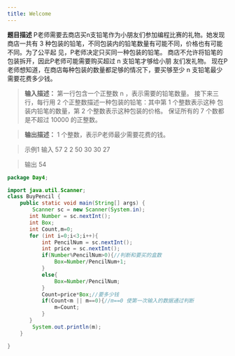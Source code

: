 ```yaml
---
title: Welcome
---
```




**题目描述** 
P老师需要去商店买n支铅笔作为小朋友们参加编程比赛的礼物。她发现商店一共有 3
种包装的铅笔，不同包装内的铅笔数量有可能不同，价格也有可能不同。为了公平起 见，P老师决定只买同一种包装的铅笔。
商店不允许将铅笔的包装拆开，因此P老师可能需要购买超过 n 支铅笔才够给小朋 友们发礼物。
现在P老师想知道，在商店每种包装的数量都足够的情况下，要买够至少 n 支铅笔最少需要花费多少钱。

> **输入描述：**
> 第一行包含一个正整数 n ，表示需要的铅笔数量。 接下来三行，每行用 2 个正整数描述一种包装的铅笔：其中第 1 个整数表示这种
> 包装内铅笔的数量，第 2 个整数表示这种包装的价格。 保证所有的 7 个数都是不超过 10000 的正整数。

> **输出描述：**
> 1 个整数，表示P老师最少需要花费的钱。

> 示例1
> 输入 
> 57 
> 2 2
> 50 30 
> 30 27 

>   输出 54

```java
package Day4;

import java.util.Scanner;
class BuyPencil {
    public static void main(String[] args) {
        Scanner sc = new Scanner(System.in);
       int Number = sc.nextInt();
       int Box;
       int Count,m=0;
       for (int i=0;i<3;i++){
           int PencilNum = sc.nextInt();
           int price = sc.nextInt();
           if(Number%PencilNum>0){//判断和要买的盒数
               Box=Number/PencilNum+1;
           }
           else{
               Box=Number/PencilNum;
           }
           Count=price*Box;//要多少钱
           if(Count<m || m==0){//m==0 使第一次输入的数据通过判断
               m=Count;
           }
       }
        System.out.println(m);
    }

}
```

